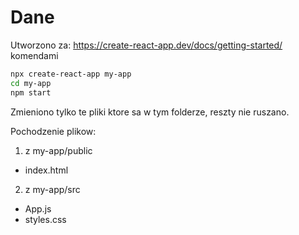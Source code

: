# Dane

Utworzono za: https://create-react-app.dev/docs/getting-started/
komendami

```bash
npx create-react-app my-app
cd my-app
npm start
```

Zmieniono tylko te pliki ktore sa w tym folderze, reszty nie ruszano.

Pochodzenie plikow:

1. z my-app/public
- index.html
2. z my-app/src
- App.js
- styles.css

